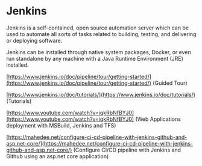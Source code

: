 # Jenkins

Jenkins is a self-contained, open source automation server which can be used to automate all sorts of tasks related to building, testing, and delivering or deploying software.

Jenkins can be installed through native system packages, Docker, or even run standalone by any machine with a Java Runtime Environment (JRE) installed.

[https://www.jenkins.io/doc/pipeline/tour/getting-started/](https://www.jenkins.io/doc/pipeline/tour/getting-started/) (Guided Tour)

[https://www.jenkins.io/doc/tutorials/](https://www.jenkins.io/doc/tutorials/) (Tutorials)

[https://www.youtube.com/watch?v=iqkRbNfBYJ0](https://www.youtube.com/watch?v=iqkRbNfBYJ0) (Web Applications deployment with MSBuild, Jenkins and TFS)

[https://mahedee.net/configure-ci-cd-pipeline-with-jenkins-github-and-asp.net-core/](https://mahedee.net/configure-ci-cd-pipeline-with-jenkins-github-and-asp.net-core/) (Configure CI/CD pipeline with Jenkins and Github using an asp.net core application)
